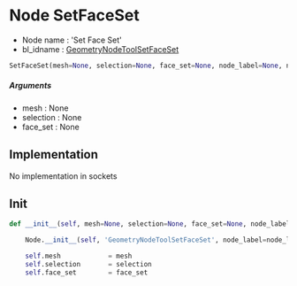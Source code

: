 # Node SetFaceSet

- Node name : 'Set Face Set'
- bl_idname : [GeometryNodeToolSetFaceSet](https://docs.blender.org/api/current/bpy.types.GeometryNodeToolSetFaceSet.html)


``` python
SetFaceSet(mesh=None, selection=None, face_set=None, node_label=None, node_color=None, **kwargs)
```
##### Arguments

- mesh : None
- selection : None
- face_set : None

## Implementation

No implementation in sockets

## Init

``` python
def __init__(self, mesh=None, selection=None, face_set=None, node_label=None, node_color=None, **kwargs):

    Node.__init__(self, 'GeometryNodeToolSetFaceSet', node_label=node_label, node_color=node_color, **kwargs)

    self.mesh            = mesh
    self.selection       = selection
    self.face_set        = face_set
```
